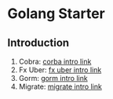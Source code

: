 # Golang Starter

## Introduction
1. Cobra: [corba intro link](COBRA_INTRO.md)
2. Fx Uber: [fx uber intro link](FX_UBER.md)
3. Gorm: [gorm intro link](GORM_INTRO.md)
4. Migrate: [migrate intro link](MIGRATE.md)